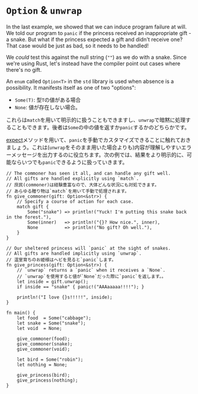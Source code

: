 # `Option` & `unwrap`

In the last example, we showed that we can induce program failure at will. 
We told our program to `panic` if the princess received an inappropriate 
gift - a snake. But what if the princess expected a gift and didn't receive 
one? That case would be just as bad, so it needs to be handled!

We *could* test this against the null string (`""`) as we do with a snake. 
Since we're using Rust, let's instead have the compiler point out cases 
where there's no gift.

An `enum` called `Option<T>` in the `std` library is used when absence is a 
possibility. It manifests itself as one of two "options":

<!--
* `Some(T)`: An element of type `T` was found
* `None`: No element was found
-->
* `Some(T)`: 型`T`の値がある場合
* `None`: 値が存在しない場合。

<!--
These cases can either be explicitly handled via `match` or implicitly with 
`unwrap`. Implicit handling will either return the inner element or `panic`.
-->
これらは`match`を用いて明示的に扱うこともできますし、`unwrap`で暗黙に処理することもできます。後者は`Some`の中の値を返すか`panic`するかのどちらかです。

<!--
Note that it's possible to manually customize `panic` with [expect][expect], 
but `unwrap` otherwise leaves us with a less meaningful output than explicit 
handling. In the following example, explicit handling yields a more 
controlled result while retaining the option to `panic` if desired.
-->
[expect]メソッドを用いて、`panic`を手動でカスタマイズできることに触れておきましょう。これは(`unwrap`をそのまま用いた場合よりも)内容が理解しやすいエラーメッセージを出力するのに役立ちます。次の例では、結果をより明示的に、可能ならいつでも`panic`できるように扱っていきます。

```rust,editable,ignore,mdbook-runnable
// The commoner has seen it all, and can handle any gift well.
// All gifts are handled explicitly using `match`.
// 庶民(commoner)は経験豊富なので、大体どんな状況にも対処できます。
// あらゆる贈り物は`match`を用いて手動で処理されます。
fn give_commoner(gift: Option<&str>) {
    // Specify a course of action for each case.
    match gift {
        Some("snake") => println!("Yuck! I'm putting this snake back in the forest."),
        Some(inner)   => println!("{}? How nice.", inner),
        None          => println!("No gift? Oh well."),
    }
}

// Our sheltered princess will `panic` at the sight of snakes.
// All gifts are handled implicitly using `unwrap`.
// 温室育ちのお姫様はヘビを見ると`panic`します。
fn give_princess(gift: Option<&str>) {
    // `unwrap` returns a `panic` when it receives a `None`.
    // `unwrap`を使用すると値が`None`だった際に`panic`を返します。。
    let inside = gift.unwrap();
    if inside == "snake" { panic!("AAAaaaaa!!!!"); }

    println!("I love {}s!!!!!", inside);
}

fn main() {
    let food  = Some("cabbage");
    let snake = Some("snake");
    let void  = None;

    give_commoner(food);
    give_commoner(snake);
    give_commoner(void);

    let bird = Some("robin");
    let nothing = None;

    give_princess(bird);
    give_princess(nothing);
}
```

[expect]: https://doc.rust-lang.org/std/option/enum.Option.html#method.expect
